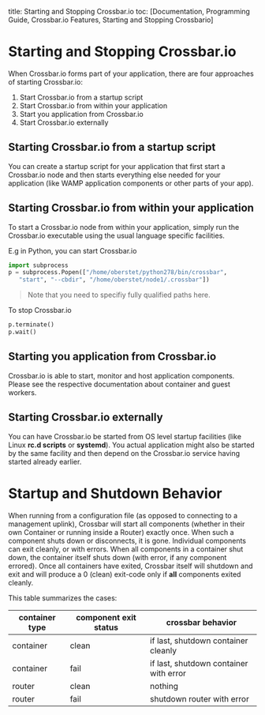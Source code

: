 title: Starting and Stopping Crossbar.io
toc: [Documentation, Programming Guide, Crossbar.io Features, Starting and Stopping Crossbario]

# Starting and Stopping Crossbar.io

When Crossbar.io forms part of your application, there are four approaches of starting Crossbar.io:

1. Start Crossbar.io from a startup script
2. Start Crossbar.io from within your application
3. Start you application from Crossbar.io
4. Start Crossbar.io externally

## Starting Crossbar.io from a startup script

You can create a startup script for your application that first start a Crossbar.io node and then starts everything else needed for your application (like WAMP application components or other parts of your app).

## Starting Crossbar.io from within your application

To start a Crossbar.io node from within your application, simply run the Crossbar.io executable using the usual language specific facilities.

E.g in Python, you can start Crossbar.io

```python
import subprocess
p = subprocess.Popen(["/home/oberstet/python278/bin/crossbar",
   "start", "--cbdir", "/home/oberstet/node1/.crossbar"])
```

> Note that you need to specifiy fully qualified paths here.

To stop Crossbar.io

```python
p.terminate()
p.wait()
```

## Starting you application from Crossbar.io

Crossbar.io is able to start, monitor and host application components. Please see the respective documentation about container and guest workers.

## Starting Crossbar.io externally

You can have Crossbar.io be started from OS level startup facilities (like Linux **rc.d scripts** or **systemd**). You actual application might also be started by the same facility and then depend on the Crossbar.io service having started already earlier.


# Startup and Shutdown Behavior

When running from a configuration file (as opposed to connecting to a management uplink), Crossbar will start all components (whether in their own Container or running inside a Router) exactly once. When such a component shuts down or disconnects, it is gone. Individual components can exit cleanly, or with errors. When all components in a container shut down, the container itself shuts down (with error, if any component errored). Once all containers have exited, Crossbar itself will shutdown and exit and will produce a 0 (clean) exit-code only if **all** components exited cleanly.

This table summarizes the cases:

| container type | component exit status |  crossbar behavior
| ---------------|-----------------------|---------------------------------
| container      |  clean                | if last, shutdown container cleanly
| container      |  fail                 | if last, shutdown container with error
| router         |  clean                | nothing
| router         |  fail                 | shutdown router with error
